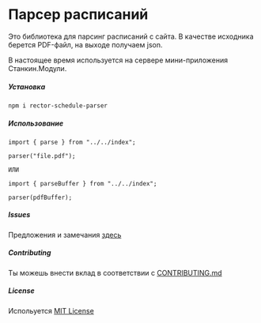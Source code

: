 # Парсер расписаний

Это библиотека для парсинг расписаний с сайта. В качестве исходника берется PDF-файл, на выходе получаем json.

В настоящее время используется на сервере мини-приложения Станкин.Модули.

##### Установка

`npm i rector-schedule-parser`

##### Использование

    import { parse } from "../../index";

    parser("file.pdf");

    ИЛИ

    import { parseBuffer } from "../../index";

    parser(pdfBuffer);

##### Issues

Предложения и замечания [здесь](https://github.com/iPagar/rector-schedule-parser/issues)

##### Contributing

Ты можешь внести вклад в соответствии с [CONTRIBUTING.md](CONTRIBUTING.md)

##### License

Испольуется [MIT License](LICENSE)
